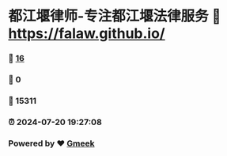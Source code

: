 # 都江堰律师-专注都江堰法律服务 :link: https://falaw.github.io/ 
### :page_facing_up: [16](https://falaw.github.io//tag.html) 
### :speech_balloon: 0 
### :hibiscus: 15311 
### :alarm_clock: 2024-07-20 19:27:08 
### Powered by :heart: [Gmeek](https://github.com/Meekdai/Gmeek)
